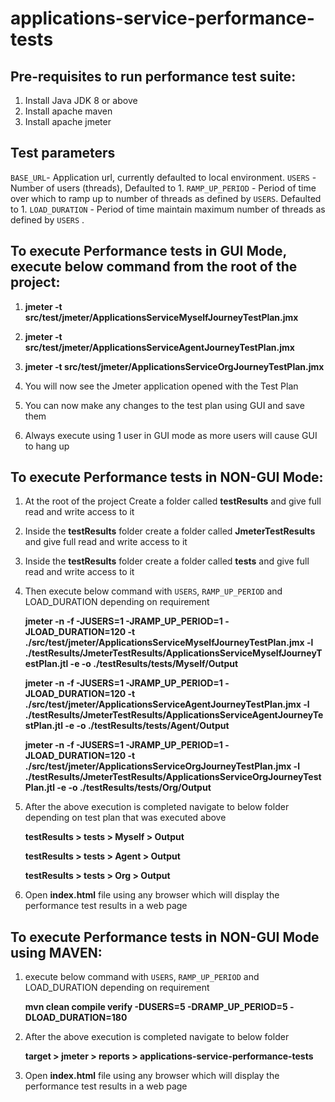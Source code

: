 # applications-service-performance-tests

## Pre-requisites to run performance test suite:

1. Install Java JDK 8 or above
2. Install apache maven
3. Install apache jmeter


## Test parameters

`BASE_URL`- Application url, currently defaulted to local environment.
`USERS` - Number of users (threads), Defaulted to 1.
`RAMP_UP_PERIOD` - Period of time over which to ramp up to number of threads as defined by `USERS`. Defaulted to 1.
`LOAD_DURATION` - Period of time maintain maximum number of threads as defined by `USERS` .

## To execute Performance tests in GUI Mode, execute below command from the root of the project:

1. **jmeter -t src/test/jmeter/ApplicationsServiceMyselfJourneyTestPlan.jmx**

2. **jmeter -t src/test/jmeter/ApplicationsServiceAgentJourneyTestPlan.jmx**

3. **jmeter -t src/test/jmeter/ApplicationsServiceOrgJourneyTestPlan.jmx**

4. You will now see the Jmeter application opened with the Test Plan

5. You can now make any changes to the test plan using GUI and save them

6. Always execute using 1 user in GUI mode as more users will cause GUI to hang up


## To execute Performance tests in NON-GUI Mode:

1. At the root of the project Create a folder called **testResults** and give full read and write access to it

2. Inside the **testResults** folder create a folder called **JmeterTestResults** and give full read and write access to it

3. Inside the **testResults** folder create a folder called **tests** and give full read and write access to it

4. Then execute below command with `USERS`, `RAMP_UP_PERIOD` and LOAD_DURATION depending on requirement

   **jmeter -n -f -JUSERS=1 -JRAMP_UP_PERIOD=1 -JLOAD_DURATION=120 -t ./src/test/jmeter/ApplicationsServiceMyselfJourneyTestPlan.jmx -l ./testResults/JmeterTestResults/ApplicationsServiceMyselfJourneyTestPlan.jtl -e -o ./testResults/tests/Myself/Output**

   **jmeter -n -f -JUSERS=1 -JRAMP_UP_PERIOD=1 -JLOAD_DURATION=120 -t ./src/test/jmeter/ApplicationsServiceAgentJourneyTestPlan.jmx -l ./testResults/JmeterTestResults/ApplicationsServiceAgentJourneyTestPlan.jtl -e -o ./testResults/tests/Agent/Output**

   **jmeter -n -f -JUSERS=1 -JRAMP_UP_PERIOD=1 -JLOAD_DURATION=120 -t ./src/test/jmeter/ApplicationsServiceOrgJourneyTestPlan.jmx -l ./testResults/JmeterTestResults/ApplicationsServiceOrgJourneyTestPlan.jtl -e -o ./testResults/tests/Org/Output**

5. After the above execution is completed navigate to below folder depending on test plan that was executed above

   **testResults > tests > Myself > Output**

   **testResults > tests > Agent > Output**

   **testResults > tests > Org > Output**

6. Open **index.html** file using any browser which will display the performance test results in a web page


## To execute Performance tests in NON-GUI Mode using MAVEN:

1. execute below command with `USERS`, `RAMP_UP_PERIOD` and LOAD_DURATION depending on requirement

   **mvn clean compile verify -DUSERS=5 -DRAMP_UP_PERIOD=5 -DLOAD_DURATION=180**

2. After the above execution is completed navigate to below folder

   **target > jmeter > reports > applications-service-performance-tests**

3. Open **index.html** file using any browser which will display the performance test results in a web page